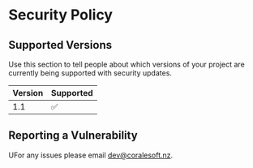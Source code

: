 # Security Policy

## Supported Versions

Use this section to tell people about which versions of your project are
currently being supported with security updates.

| Version | Supported          |
| ------- | ------------------ |
| 1.1     | :white_check_mark: |


## Reporting a Vulnerability

UFor any issues please email dev@coralesoft.nz.
